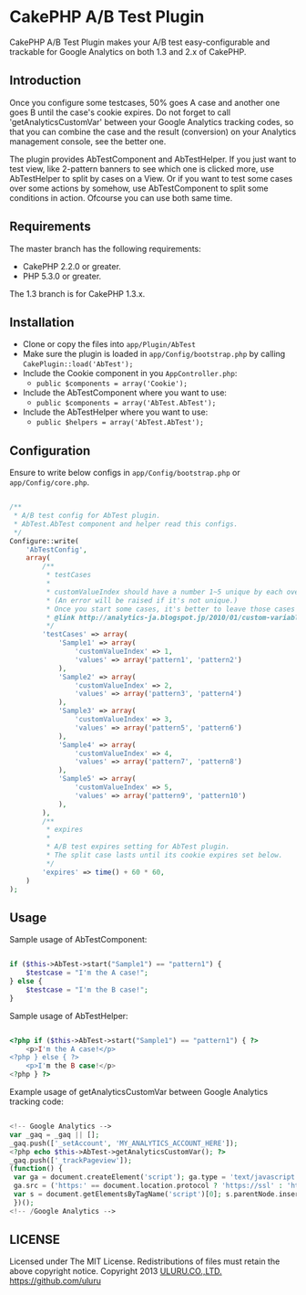 CakePHP A/B Test Plugin
================

CakePHP A/B Test Plugin makes your A/B test easy-configurable and trackable for Google Analytics on both 1.3 and 2.x of CakePHP.

Introduction
------

Once you configure some testcases, 50% goes A case and another one goes B until the case's cookie expires. Do not forget to call 'getAnalyticsCustomVar' between your Google Analytics tracking codes, so that you can combine the case and the result (conversion) on your Analytics management console, see the better one.

The plugin provides AbTestComponent and AbTestHelper. If you just want to test view, like 2-pattern banners to see which one is clicked more, use AbTestHelper to split by cases on a View. Or if you want to test some cases over some actions by somehow, use AbTestComponent to split some conditions in action. Ofcourse you can use both same time.

Requirements
------

The master branch has the following requirements:

* CakePHP 2.2.0 or greater.
* PHP 5.3.0 or greater.

The 1.3 branch is for CakePHP 1.3.x.

Installation
------

* Clone or copy the files into `app/Plugin/AbTest`
* Make sure the plugin is loaded in `app/Config/bootstrap.php` by calling `CakePlugin::load('AbTest');`
* Include the Cookie component in you `AppController.php`:
    * `public $components = array('Cookie');`
* Include the AbTestComponent where you want to use:
    * `public $components = array('AbTest.AbTest');`
* Include the AbTestHelper where you want to use:
    * `public $helpers = array('AbTest.AbTest');`

Configuration
------

Ensure to write below configs in `app/Config/bootstrap.php` or `app/Config/core.php`.

```php

/**
 * A/B test config for AbTest plugin.
 * AbTest.AbTest component and helper read this configs.
 */
Configure::write(
    'AbTestConfig',
    array(
        /**
         * testCases
         *
         * customValueIndex should have a number 1~5 unique by each over all cases.
         * (An error will be raised if it's not unique.)
         * Once you start some cases, it's better to leave those cases not to overwrite.
         * @link http://analytics-ja.blogspot.jp/2010/01/custom-variables-overview.html
         */
        'testCases' => array(
            'Sample1' => array(
                'customValueIndex' => 1,
                'values' => array('pattern1', 'pattern2')
            ),
            'Sample2' => array(
                'customValueIndex' => 2,
                'values' => array('pattern3', 'pattern4')
            ),
            'Sample3' => array(
                'customValueIndex' => 3,
                'values' => array('pattern5', 'pattern6')
            ),
            'Sample4' => array(
                'customValueIndex' => 4,
                'values' => array('pattern7', 'pattern8')
            ),
            'Sample5' => array(
                'customValueIndex' => 5,
                'values' => array('pattern9', 'pattern10')
            ),
        ),
        /**
         * expires
         *
         * A/B test expires setting for AbTest plugin.
         * The split case lasts until its cookie expires set below.
         */
        'expires' => time() + 60 * 60,
    )
);


```

Usage
------

Sample usage of AbTestComponent:

```php

if ($this->AbTest->start("Sample1") == "pattern1") {
    $testcase = "I'm the A case!";
} else {
    $testcase = "I'm the B case!";
}

```

Sample usage of AbTestHelper:

```php

<?php if ($this->AbTest->start("Sample1") == "pattern1") { ?>
    <p>I'm the A case!</p>
<?php } else { ?>
    <p>I'm the B case!</p>
<?php } ?>

```

Example usage of getAnalyticsCustomVar between Google Analytics tracking code:

```php

<!-- Google Analytics -->
var _gaq = _gaq || [];
_gaq.push(['_setAccount', 'MY_ANALYTICS_ACCOUNT_HERE']);
<?php echo $this->AbTest->getAnalyticsCustomVar(); ?>
_gaq.push(['_trackPageview']);
(function() {
 var ga = document.createElement('script'); ga.type = 'text/javascript'; ga.async = true;
 ga.src = ('https:' == document.location.protocol ? 'https://ssl' : 'http://www') + '.google-analytics.com/ga.js';
 var s = document.getElementsByTagName('script')[0]; s.parentNode.insertBefore(ga, s);
 })();
<!-- /Google Analytics -->

```

LICENSE
------
Licensed under The MIT License. Redistributions of files must retain the above copyright notice.
Copyright 2013 [ULURU.CO.,LTD.](http://www.uluru.biz/) https://github.com/uluru

